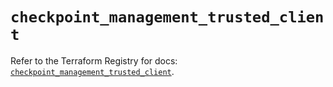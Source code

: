 # `checkpoint_management_trusted_client`

Refer to the Terraform Registry for docs: [`checkpoint_management_trusted_client`](https://registry.terraform.io/providers/checkpointsw/checkpoint/2.11.0/docs/resources/management_trusted_client).
